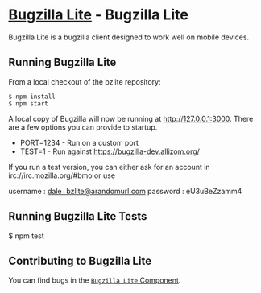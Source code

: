 [Bugzilla Lite](http://bzlite.com/) - Bugzilla Lite
===================================================

Bugzilla Lite is a bugzilla client designed to work well on mobile devices.


Running Bugzilla Lite
---------------------

From a local checkout of the bzlite repository:

    $ npm install
    $ npm start

A local copy of Bugzilla will now be running at http://127.0.0.1:3000.
There are a few options you can provide to startup.

 * PORT=1234 - Run on a custom port
 * TEST=1 - Run against https://bugzilla-dev.allizom.org/

If you run a test version, you can either ask for an account
in irc://irc.mozilla.org/#bmo or use

  username : dale+bzlite@arandomurl.com
  password : eU3uBeZzamm4

Running Bugzilla Lite Tests
---------------------------

   $ npm test


Contributing to Bugzilla Lite
-----------------------------

You can find bugs in the [`Bugzilla Lite` Component](https://bugzilla.mozilla.org/buglist.cgi?component=Bugzilla%20Lite&product=Firefox%20OS&bug_status=__open__&list_id=12133703).
